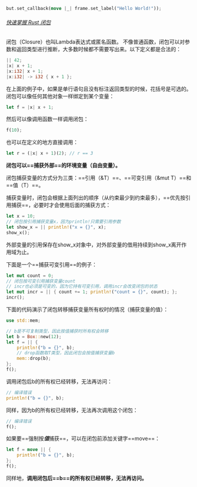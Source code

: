 ```rust
but.set_callback(move |_| frame.set_label("Hello World!"));
```

###### [快速掌握 Rust 闭包](https://zhuanlan.zhihu.com/p/75429819)
闭包（Closure）也叫Lambda表达式或匿名函数。
不像普通函数，闭包可以对参数和返回类型进行推断，大多数时候都不需要写出来。以下定义都是合法的：

```rust
|| 42;
|x| x + 1;
|x:i32| x + 1;
|x:i32| -> i32 { x + 1 };
```

在上面的例子中，如果是单行语句且没有标注返回类型的时候，花括号是可选的。
闭包可以像任何其他对象一样绑定到某个变量：

```rust
let f = |x| x + 1;
```

然后可以像调用函数一样调用闭包：

```rust
f(10);
```

也可以在定义的地方直接调用：

```rust
let r = (|x| x + 1)(2); // r == 3
```

**闭包可以==捕获外部==的环境变量（自由变量）。**

闭包捕获变量的方式分为三类：==引用（&T）==、==可变引用（&mut T）==和==值（T）==。

捕获变量时，闭包会根据上面列出的顺序（从约束最少到约束最多），==优先按引用捕获==，必要时才会使用后面的捕获方式：

```rust
let x = 10;
// 闭包按引用捕获变量x，因为println!只需要引用参数
let show_x = || println!("x = {}", x);
show_x();
```

外部变量的引用保存在show_x对象中，对外部变量的借用持续到show_x离开作用域为止。

下面是一个==捕获可变引用==的例子：

```rust
let mut count = 0;
// 闭包按可变引用捕获变量count 
// incr也必须是可变的，因为它持有可变引用，调用incr会改变闭包的状态
let mut incr = || { count += 1; println!("count = {}", count); };
incr();
```

下面的代码演示了闭包转移捕获变量所有权时的情况（捕获变量的值）：

```rust
use std::mem;

// b是不可复制类型，因此按值捕获时所有权会转移
let b = Box::new(12);
let f = || {
    println!("b = {}", b);
    // drop函数取T类型，因此闭包会按值捕获变量b
    mem::drop(b);
};
f();
```

调用闭包后b的所有权已经转移，无法再访问：

```rust
// 编译错误
println!("b = {}", b);
```

同样，因为b的所有权已经转移，无法再次调用这个闭包：

```rust
// 编译错误
f();
```

如果要==强制按***值***捕获==，可以在闭包前添加关键字==move==：

```rust
let f = move || {
    println!("b = {}", b);
};
f();
```

同样地，**调用闭包后==b==的所有权已经转移，无法再访问。**